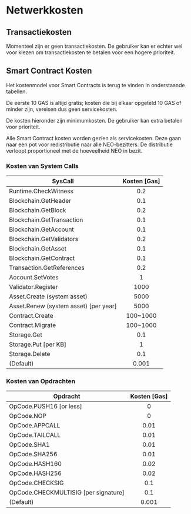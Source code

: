 # Netwerkkosten

## Transactiekosten

Momenteel zijn er geen transactiekosten. De gebruiker kan er echter wel voor kiezen om transactiekosten te betalen voor een hogere prioriteit.

## Smart Contract Kosten

Het kostenmodel voor Smart Contracts is terug te vinden in onderstaande tabellen.

De eerste 10 GAS is altijd gratis; kosten die bij elkaar opgeteld 10 GAS of minder zijn, vereisen dus geen servicekosten.

De kosten hieronder zijn minimumkosten. De gebruiker kan extra betalen voor prioriteit.

Alle Smart Contract kosten worden gezien als servicekosten. Deze gaan naar een pot voor redistributie naar alle NEO-bezitters. De distributie verloopt proportioneel met de hoeveelheid NEO in bezit.

### Kosten van System Calls

| SysCall                               | Kosten [Gas] |
| ------------------------------------- | :----------: |
| Runtime.CheckWitness                  |     0.2      |
| Blockchain.GetHeader                  |     0.1      |
| Blockchain.GetBlock                   |     0.2      |
| Blockchain.GetTransaction             |     0.1      |
| Blockchain.GetAccount                 |     0.1      |
| Blockchain.GetValidators              |     0.2      |
| Blockchain.GetAsset                   |     0.1      |
| Blockchain.GetContract                |     0.1      |
| Transaction.GetReferences             |     0.2      |
| Account.SetVotes                      |      1       |
| Validator.Register                    |     1000     |
| Asset.Create (system asset)           |     5000     |
| Asset.Renew (system asset) [per year] |     5000     |
| Contract.Create                       |   100~1000   |
| Contract.Migrate                      |   100~1000   |
| Storage.Get                           |     0.1      |
| Storage.Put [per KB]                  |      1       |
| Storage.Delete                        |     0.1      |
| (Default)                             |    0.001     |

### Kosten van Opdrachten

| Opdracht                              | Kosten [Gas]  |
|---------------------------------------|:-------------:|
| OpCode.PUSH16 [or less]               | 0             |
| OpCode.NOP                            | 0             |
| OpCode.APPCALL                        | 0.01          |
| OpCode.TAILCALL                       | 0.01          |
| OpCode.SHA1                           | 0.01          |
| OpCode.SHA256                         | 0.01          |
| OpCode.HASH160                        | 0.02          |
| OpCode.HASH256                        | 0.02          |
| OpCode.CHECKSIG                       | 0.1           |
| OpCode.CHECKMULTISIG [per signature]  | 0.1           |
| (Default)                             | 0.001         |


